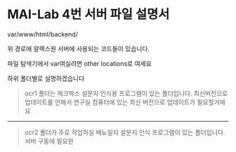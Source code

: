 # MAI-Lab 4번 서버 파일 설명서

var/www/html/backend/ 

위 경로에 알렉스원 서버에 사용되는 코드들이 있습니다.

파일 탐색기에서 var여실려면 other locations로 여세요

하위 폴더별로 설명하겠습니다

>ocr1 폴더는 체크박스 설문지 인식용 프로그램이 있는 폴더입니다.
>최신버전으로 업데이트를 안해서 연구실 컴퓨터에 있는 최신 버전으로 업데이트가 필요할거에요
-------
>ocr2 폴더가 주로 작업하실 배뇨일지 설문지 인식 프로그램이 있는 폴더입니다.
>서버 구동에 필요한 
